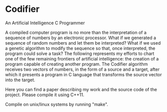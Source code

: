 # Codifier
An Artificial Intelligence C Programmer

A compiled computer program is no more than the interpretation of a sequence of numbers by an electronic processor. What if we generated a sequence of random numbers and let them be interpreted? What if we used a genetic algorithm to modify the sequence so that, once interpreted, the program could solve a task? The following represents my efforts to chart one of the few remaining frontiers of artificial intelligence:  the creation of a program capable of creating another program. The Codifier algorithm receives two vectors of numbers, in the form of a source and a target, after which it presents a program in C language that transforms the source vector into the target.

Here you can find a paper describing my work and the source code of the project. Please compile it using C++11.

Compile on unix/linux systems by running "make".
